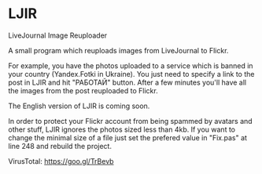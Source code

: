 # LJIR
LiveJournal Image Reuploader

A small program which reuploads images from LiveJournal to Flickr. 

For example, you have the photos uploaded to a service which is banned in your country (Yandex.Fotki in Ukraine). You just need to specify a link to the post in LJIR and hit "РАБОТАЙ" button. After a few minutes  you'll have all the images from the post reuploaded to Flickr.

The English version of LJIR is coming soon.

In order to protect your Flickr account from being spammed by avatars and other stuff, LJIR  ignores the photos sized less than 4kb.  If you want to change the minimal size of a file just set the prefered value in "Fix.pas" at line 248 and rebuild the project.

VirusTotal: https://goo.gl/TrBevb
